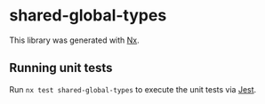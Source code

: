 # shared-global-types

This library was generated with [Nx](https://nx.dev).

## Running unit tests

Run `nx test shared-global-types` to execute the unit tests via [Jest](https://jestjs.io).
